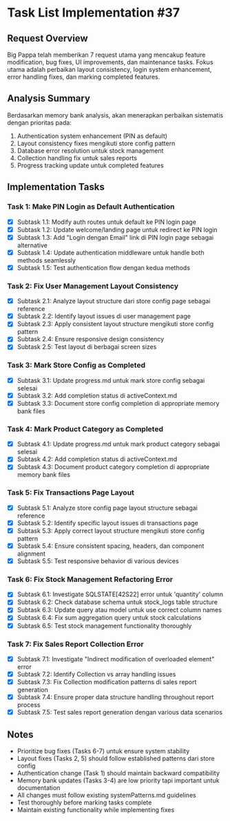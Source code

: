 # Task List Implementation #37

## Request Overview
Big Pappa telah memberikan 7 request utama yang mencakup feature modification, bug fixes, UI improvements, dan maintenance tasks. Fokus utama adalah perbaikan layout consistency, login system enhancement, error handling fixes, dan marking completed features.

## Analysis Summary
Berdasarkan memory bank analysis, akan menerapkan perbaikan sistematis dengan prioritas pada:
1. Authentication system enhancement (PIN as default)
2. Layout consistency fixes mengikuti store config pattern
3. Database error resolution untuk stock management
4. Collection handling fix untuk sales reports
5. Progress tracking update untuk completed features

## Implementation Tasks

### Task 1: Make PIN Login as Default Authentication
- [X] Subtask 1.1: Modify auth routes untuk default ke PIN login page
- [X] Subtask 1.2: Update welcome/landing page untuk redirect ke PIN login
- [X] Subtask 1.3: Add "Login dengan Email" link di PIN login page sebagai alternative
- [X] Subtask 1.4: Update authentication middleware untuk handle both methods seamlessly
- [X] Subtask 1.5: Test authentication flow dengan kedua methods

### Task 2: Fix User Management Layout Consistency  
- [X] Subtask 2.1: Analyze layout structure dari store config page sebagai reference
- [X] Subtask 2.2: Identify layout issues di user management page
- [X] Subtask 2.3: Apply consistent layout structure mengikuti store config pattern
- [X] Subtask 2.4: Ensure responsive design consistency
- [X] Subtask 2.5: Test layout di berbagai screen sizes

### Task 3: Mark Store Config as Completed
- [X] Subtask 3.1: Update progress.md untuk mark store config sebagai selesai
- [X] Subtask 3.2: Add completion status di activeContext.md
- [X] Subtask 3.3: Document store config completion di appropriate memory bank files

### Task 4: Mark Product Category as Completed
- [X] Subtask 4.1: Update progress.md untuk mark product category sebagai selesai  
- [X] Subtask 4.2: Add completion status di activeContext.md
- [X] Subtask 4.3: Document product category completion di appropriate memory bank files

### Task 5: Fix Transactions Page Layout
- [X] Subtask 5.1: Analyze store config page layout structure sebagai reference
- [X] Subtask 5.2: Identify specific layout issues di transactions page
- [X] Subtask 5.3: Apply correct layout structure mengikuti store config pattern
- [X] Subtask 5.4: Ensure consistent spacing, headers, dan component alignment
- [X] Subtask 5.5: Test responsive behavior di various devices

### Task 6: Fix Stock Management Refactoring Error
- [X] Subtask 6.1: Investigate SQLSTATE[42S22] error untuk 'quantity' column
- [X] Subtask 6.2: Check database schema untuk stock_logs table structure
- [X] Subtask 6.3: Update query atau model untuk use correct column names
- [X] Subtask 6.4: Fix sum aggregation query untuk stock calculations
- [X] Subtask 6.5: Test stock management functionality thoroughly

### Task 7: Fix Sales Report Collection Error
- [X] Subtask 7.1: Investigate "Indirect modification of overloaded element" error
- [X] Subtask 7.2: Identify Collection vs array handling issues
- [X] Subtask 7.3: Fix Collection modification patterns di sales report generation
- [X] Subtask 7.4: Ensure proper data structure handling throughout report process
- [X] Subtask 7.5: Test sales report generation dengan various data scenarios

## Notes
- Prioritize bug fixes (Tasks 6-7) untuk ensure system stability
- Layout fixes (Tasks 2, 5) should follow established patterns dari store config
- Authentication change (Task 1) should maintain backward compatibility
- Memory bank updates (Tasks 3-4) are low priority tapi important untuk documentation
- All changes must follow existing systemPatterns.md guidelines
- Test thoroughly before marking tasks complete
- Maintain existing functionality while implementing fixes 